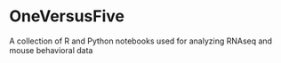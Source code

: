 # OneVersusFive
A collection of R and Python notebooks used for analyzing RNAseq and mouse behavioral data
